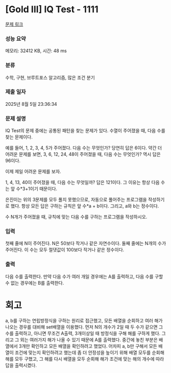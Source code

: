 # [Gold III] IQ Test - 1111 

[문제 링크](https://www.acmicpc.net/problem/1111) 

### 성능 요약

메모리: 32412 KB, 시간: 48 ms

### 분류

수학, 구현, 브루트포스 알고리즘, 많은 조건 분기

### 제출 일자

2025년 8월 5일 23:36:34

### 문제 설명

<p>IQ Test의 문제 중에는 공통된 패턴을 찾는 문제가 있다. 수열이 주어졌을 때, 다음 수를 찾는 문제이다.</p>

<p>예를 들어, 1, 2, 3, 4, 5가 주어졌다. 다음 수는 무엇인가? 당연히 답은 6이다. 약간 더 어려운 문제를 보면, 3, 6, 12, 24, 48이 주어졌을 때, 다음 수는 무엇인가? 역시 답은 96이다.</p>

<p>이제 제일 어려운 문제를 보자.</p>

<p>1, 4, 13, 40이 주어졌을 때, 다음 수는 무엇일까? 답은 121이다. 그 이유는 항상 다음 수는 앞 수*3+1이기 때문이다.</p>

<p>은진이는 위의 3문제를 모두 풀지 못했으므로, 자동으로 풀어주는 프로그램을 작성하기로 했다. 항상 모든 답은 구하는 규칙은 앞 수*a + b이다. 그리고, a와 b는 정수이다.</p>

<p>수 N개가 주어졌을 때, 규칙에 맞는 다음 수를 구하는 프로그램을 작성하시오.</p>

### 입력 

 <p>첫째 줄에 N이 주어진다. N은 50보다 작거나 같은 자연수이다. 둘째 줄에는 N개의 수가 주어진다. 이 수는 모두 절댓값이 100보다 작거나 같은 정수이다.</p>

### 출력 

 <p>다음 수를 출력한다. 만약 다음 수가 여러 개일 경우에는 A를 출력하고, 다음 수를 구할 수 없는 경우에는 B를 출력한다.</p>


# 회고

a, b를 구하는 연립방정식을 구하는 원리로 접근했고, 모든 배열을 순회하고 여러 해가 나오는 경우를 대비해 set배열을 이용했다. 먼저 N의 개수가 2일 때 두 수가 같으면 그 수를 출력하고, 아니면 무조건 A출력, 3개이상일 때 방정식을 구해 해를 구하게 했다. 그리고 그 외는 여러가지 해가 나올 수 있기 때문에 A를 출력했다.
중간에 놓친 부분은 배열에서 3개만 확인하고 모든 배열을 확인하려고 했었다. 어차피 a, b만 구해서 모든 배열이 조건에 맞는지 확인하려고 했는데 좀 더 안정성을 높이기 위해 배열 모두를 순회해 해를 모두 구했고, 그 해를 다시 배열을 모두 순회해 해가 조건에 맞는 해의 개수에 따라 답을 출력시켰다.

